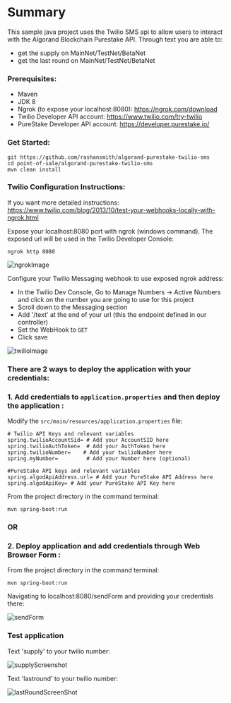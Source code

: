 # Summary

This sample java project uses the Twilio SMS api to allow users to interact with the Algorand Blockchain Purestake API.
Through text you are able to:
- get the supply on MainNet/TestNet/BetaNet
- get the last round on MainNet/TestNet/BetaNet


### Prerequisites:
- Maven
- JDK 8
- Ngrok (to expose your localhost:8080): https://ngrok.com/download
- Twilio Developer API account: https://www.twilio.com/try-twilio
- PureStake Developer API account: https://developer.purestake.io/

### Get Started:

```
git https://github.com/rashansmith/algorand-purestake-twilio-sms
cd point-of-sale/algorand-purestake-twilio-sms
mvn clean install
```


### Twilio Configuration Instructions:
If you want more detailed instructions: https://www.twilio.com/blog/2013/10/test-your-webhooks-locally-with-ngrok.html


Expose your localhost:8080 port with ngrok (windows command). The exposed url will be 
used in the Twilio Developer Console:

```
ngrok http 8080 
```

![ngrokImage](https://user-images.githubusercontent.com/6632748/82156857-e7f84c80-984b-11ea-9142-500e47542ef2.JPG)


Configure your Twilio Messaging webhook to use exposed ngrok address:
- In the Twilio Dev Console, Go to Manage Numbers ->  Active Numbers and click on the number you are going to use for this project
- Scroll down to the Messaging section
- Add '/text' at the end of your url (this the endpoint defined in our controller)
- Set the WebHook to `GET`
- Click save


![twilioImage](https://user-images.githubusercontent.com/6632748/82156853-e169d500-984b-11ea-9847-02470e8e9a39.JPG)




### There are 2 ways to deploy the application with your credentials:

### 1. Add credentials to `application.properties` and then deploy the application : 

Modify the `src/main/resources/application.properties` file:

```
# Twilio API Keys and relevant variables
spring.twilioAccountSid= # Add your AccountSID here 
spring.twilioAuthToken=  # Add your AuthToken here 
spring.twilioNumber=	# Add your twilioNumber here 
spring.myNumber=         # Add your Number here (optional)

#PureStake API keys and relevant variables
spring.algodApiAddress.url= # Add your PureStake API Address here
spring.algodApiKey= # Add your PureStake API Key here
```


From the project directory in the command terminal: 

```
mvn spring-boot:run
```

### OR 

### 2. Deploy application and add credentials through Web Browser Form : 

From the project directory in the command terminal: 

```
mvn spring-boot:run
```


Navigating to localhost:8080/sendForm and providing your credentials there:

![sendForm](https://user-images.githubusercontent.com/6632748/82156856-e62e8900-984b-11ea-9905-109212c69e5c.JPG)






### Test application
Text 'supply' to your twilio number:

![supplyScreenshot](https://user-images.githubusercontent.com/6632748/82157421-5559ac80-984f-11ea-8bc9-eb12ef035f74.jpg)

Text 'lastround' to your twilio number:

![lastRoundScreenShot](https://user-images.githubusercontent.com/6632748/82157430-62769b80-984f-11ea-937d-547d599bd3ef.jpg)






